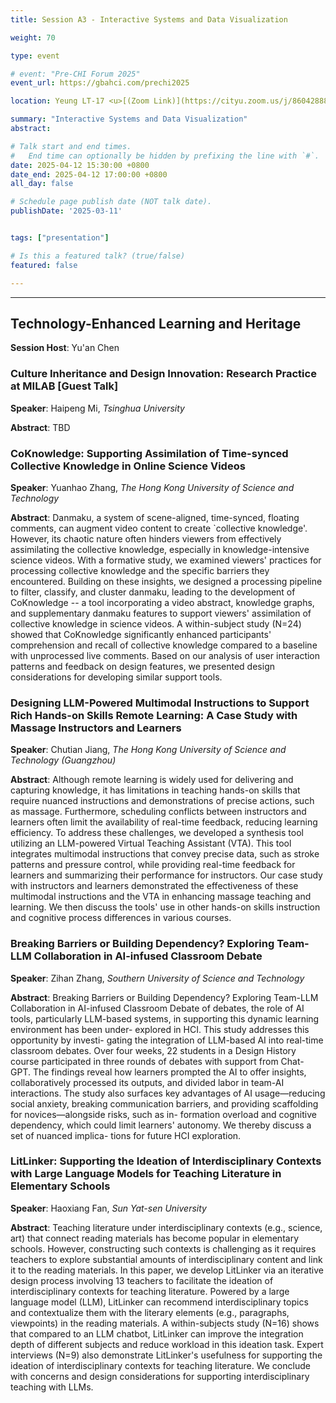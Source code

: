 ```yaml
---
title: Session A3 - Interactive Systems and Data Visualization

weight: 70

type: event

# event: "Pre-CHI Forum 2025"
event_url: https://gbahci.com/prechi2025

location: Yeung LT-17 <u>[(Zoom Link)](https://cityu.zoom.us/j/86042888488?pwd=VaJZhAsi3YwtOVaHGFqkimYe0yYLIs.1)</u>

summary: "Interactive Systems and Data Visualization"
abstract:

# Talk start and end times.
#   End time can optionally be hidden by prefixing the line with `#`.
date: 2025-04-12 15:30:00 +0800
date_end: 2025-04-12 17:00:00 +0800
all_day: false

# Schedule page publish date (NOT talk date).
publishDate: '2025-03-11'


tags: ["presentation"]

# Is this a featured talk? (true/false)
featured: false

---
```


<hr />

## Technology-Enhanced Learning and Heritage

​**​Session Host**​: Yu'an Chen

### Culture Inheritance and Design Innovation: Research Practice at MILAB [Guest Talk]

​**​Speaker​**​: Haipeng Mi, *Tsinghua University*

​**​Abstract​**​: TBD


### CoKnowledge: Supporting Assimilation of Time-synced Collective Knowledge in Online Science Videos

​**​Speaker​**​: Yuanhao Zhang, *The Hong Kong University of Science and Technology*

​**​Abstract​**​: Danmaku, a system of scene-aligned, time-synced, floating comments, can augment video content to create `collective knowledge'. However, its chaotic nature often hinders viewers from effectively assimilating the collective knowledge, especially in knowledge-intensive science videos. With a formative study, we examined viewers' practices for processing collective knowledge and the specific barriers they encountered. Building on these insights, we designed a processing pipeline to filter, classify, and cluster danmaku, leading to the development of CoKnowledge -- a tool incorporating a video abstract, knowledge graphs, and supplementary danmaku features to support viewers' assimilation of collective knowledge in science videos. A within-subject study (N=24) showed that CoKnowledge significantly enhanced participants' comprehension and recall of collective knowledge compared to a baseline with unprocessed live comments. Based on our analysis of user interaction patterns and feedback on design features, we presented design considerations for developing similar support tools.


### Designing LLM-Powered Multimodal Instructions to Support Rich Hands-on Skills Remote Learning: A Case Study with Massage Instructors and Learners

​**​Speaker​**​: Chutian Jiang, *The Hong Kong University of Science and Technology (Guangzhou)*

​**​Abstract​**​: Although remote learning is widely used for delivering and capturing knowledge, it has limitations in teaching hands-on skills that require nuanced instructions and demonstrations of precise actions, such as massage. Furthermore, scheduling conflicts between instructors and learners often limit the availability of real-time feedback, reducing learning efficiency. To address these challenges, we developed a synthesis tool utilizing an LLM-powered Virtual Teaching Assistant (VTA). This tool integrates multimodal instructions that convey precise data, such as stroke patterns and pressure control, while providing real-time feedback for learners and summarizing their performance for instructors. Our case study with instructors and learners demonstrated the effectiveness of these multimodal instructions and the VTA in enhancing massage teaching and learning. We then discuss the tools' use in other hands-on skills instruction and cognitive process differences in various courses.



### Breaking Barriers or Building Dependency? Exploring Team-LLM Collaboration in AI-infused Classroom Debate

​**​Speaker​**​: Zihan Zhang, *Southern University of Science and Technology*

​**​Abstract​**​: Breaking Barriers or Building Dependency? Exploring Team-LLM Collaboration in AI-infused Classroom Debate of debates, the role of AI tools, particularly LLM-based systems, in supporting this dynamic learning environment has been under- explored in HCI. This study addresses this opportunity by investi- gating the integration of LLM-based AI into real-time classroom debates. Over four weeks, 22 students in a Design History course participated in three rounds of debates with support from Chat- GPT. The findings reveal how learners prompted the AI to offer insights, collaboratively processed its outputs, and divided labor in team-AI interactions. The study also surfaces key advantages of AI usage—reducing social anxiety, breaking communication barriers, and providing scaffolding for novices—alongside risks, such as in- formation overload and cognitive dependency, which could limit learners' autonomy. We thereby discuss a set of nuanced implica- tions for future HCI exploration.


### LitLinker: Supporting the Ideation of Interdisciplinary Contexts with Large Language Models for Teaching Literature in Elementary Schools

​**​Speaker​**​: Haoxiang Fan, *Sun Yat-sen University*

​**​Abstract​**​: Teaching literature under interdisciplinary contexts (e.g., science, art) that connect reading materials has become popular in elementary schools. However, constructing such contexts is challenging as it requires teachers to explore substantial amounts of interdisciplinary content and link it to the reading materials. In this paper, we develop LitLinker via an iterative design process involving 13 teachers to facilitate the ideation of interdisciplinary contexts for teaching literature. Powered by a large language model (LLM), LitLinker can recommend interdisciplinary topics and contextualize them with the literary elements (e.g., paragraphs, viewpoints) in the reading materials. A within-subjects study (N=16) shows that compared to an LLM chatbot, LitLinker can improve the integration depth of different subjects and reduce workload in this ideation task. Expert interviews (N=9) also demonstrate LitLinker's usefulness for supporting the ideation of interdisciplinary contexts for teaching literature. We conclude with concerns and design considerations for supporting interdisciplinary teaching with LLMs.


